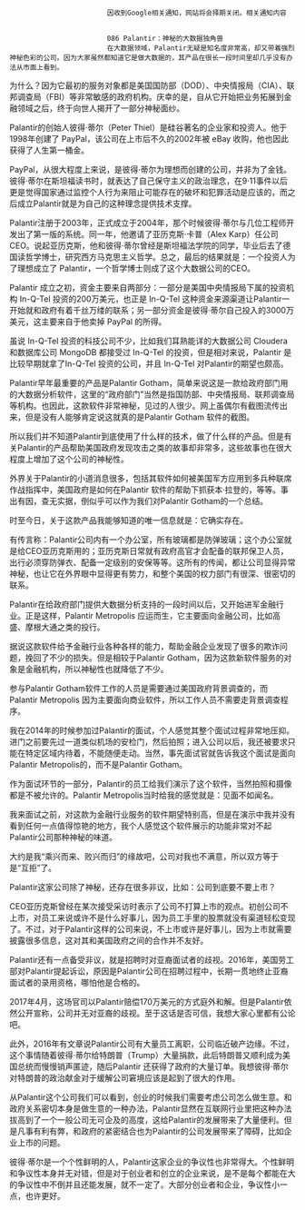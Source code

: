 
                            
                            因收到Google相关通知，网站将会择期关闭。相关通知内容
                            
                            
                            086 Palantir：神秘的大数据独角兽
                            在大数据领域，Palantir无疑是知名度非常高，却又带着强烈神秘色彩的公司。因为大家虽然都知道它是做大数据的，其产品在很长一段时间里却几乎没有办法从市面上看到。

为什么？因为它最初的服务对象都是美国国防部（DOD）、中央情报局（CIA）、联邦调查局（FBI）等非常敏感的政府机构。庆幸的是，自从它开始把业务拓展到金融领域之后，终于向世人揭开了一部分神秘面纱。

Palantir的创始人彼得·蒂尔（Peter Thiel）是硅谷著名的企业家和投资人。他于1998年创建了 PayPal，该公司在上市后不久的2002年被  eBay  收购，他也因此获得了人生第一桶金。

PayPal，从很大程度上来说，是彼得·蒂尔为理想而创建的公司，并非为了金钱。彼得·蒂尔在斯坦福读书时，就表达了自己保守主义的政治理念，在9·11事件以后更是觉得国家通过监控个人行为来阻止可能存在的破坏和犯罪活动是应该的，而之后成立Palantir就是为自己的这种理念提供技术支撑。

Palantir注册于2003年，正式成立于2004年，那个时候彼得·蒂尔与几位工程师开发出了第一版的系统。同一年，他邀请了亚历克斯·卡普（Alex Karp）任公司CEO。说起亚历克斯，他和彼得·蒂尔曾经是斯坦福法学院的同学，毕业后去了德国读哲学博士，研究西方马克思主义哲学。总之，最后的结果就是：一个投资人为了理想成立了  Palantir，一个哲学博士则成了这个大数据公司的CEO。

Palantir  成立之初，资金主要来自两部分：一部分是美国中央情报局下属的投资机构  In-Q-Tel  投资的200万美元，也正是 In-Q-Tel 这种资金来源渠道让Palantir一开始就和政府有着千丝万缕的联系；另一部分资金是彼得·蒂尔自己投入的3000万美元，这主要来自于他卖掉 PayPal 的所得。

虽说 In-Q-Tel  投资的科技公司不少，比如我们耳熟能详的大数据公司  Cloudera  和数据库公司  MongoDB  都接受过  In-Q-Tel  的投资，但是相对来说，Palantir 是比较早期就拿了In-Q-Tel 投资的公司，并且 In-Q-Tel  对Palantir的期望也颇高。

Palantir早年最重要的产品是Palantir Gotham，简单来说这是一款给政府部门用的大数据分析软件，这里的“政府部门”当然是指国防部、中央情报局、联邦调查局等机构。也因此，这款软件非常神秘，见过的人很少。网上虽偶尔有截图流传出来，但是没有人能够肯定说这就真的是Palantir  Gotham 软件的截图。

所以我们并不知道Palantir到底使用了什么样的技术，做了什么样的产品。但是有关Palantir的产品帮助美国政府发现攻击之类的故事却非常多，这些故事也在很大程度上增加了这个公司的神秘性。

外界关于Palantir的小道消息很多，包括其软件如何被美国军方应用到多兵种联席作战指挥中，美国政府是如何在Palantir  软件的帮助下抓获本·拉登的，等等。事出有因，查无实据，倒似乎可以作为我们对Palantir Gotham的一个总结。

时至今日，关于这款产品我能够知道的唯一信息就是：它确实存在。

有传言称：Palantir公司内有一个办公室，所有玻璃都是防弹玻璃；这个办公室就是给CEO亚历克斯用的；亚历克斯日常就有政府高官才会配备的联邦保卫人员，出行必须穿防弹衣、配备一定级别的安保等等。这所有的传闻，都让公司显得异常神秘，也让它在外界眼中显得更有势力，和整个美国的权力部门有很深、很密切的联系。

Palantir在给政府部门提供大数据分析支持的一段时间以后，又开始进军金融行业。正是这样，Palantir Metropolis 应运而生，它主要面向金融公司，比如高盛、摩根大通之类的投行。

据说这款软件给予金融行业各种各样的能力，帮助金融企业发现了很多的欺诈问题，挽回了不少的损失。但是相较于Palantir Gotham，因为这款新软件服务的对象是金融机构，所以神秘性也就降低了不少。

参与Palantir Gotham软件工作的人员是需要通过美国政府背景调查的，而Palantir Metropolis  因为主要面向商业软件，所以工作人员不需要走背景调查程序。

我在2014年的时候参加过Palantir的面试，个人感觉其整个面试过程非常地压抑。进门之前要先过一道类似机场的安检门，然后拍照；进入公司以后，我还被要求只能在特定区域内待着，不能随便走动。当然，事先面试官就告诉我这个面试是面向Palantir Metropolis的，而不是Palantir Gotham。

作为面试环节的一部分，Palantir的员工给我们演示了这个软件，当然拍照和摄像都是不被允许的。Palantir Metropolis当时给我的感觉就是：见面不如闻名。

我来面试之前，对这款为金融行业服务的软件期望特别高，但是在演示中我并没有看到任何一点值得惊艳的地方，我个人感觉这个软件展示的功能非常对不起Palantir公司那种神秘的味道。

大约是我“乘兴而来、败兴而归”的缘故吧，公司对我也不满意，所以双方等于是“互拒”了。

Palantir这家公司除了神秘，还存在很多非议，比如：公司到底要不要上市？

CEO亚历克斯曾经在某次接受采访时表示了公司不打算上市的观点。初创公司不上市，对员工来说或许不是什么好事儿，因为员工手里的股票就没有渠道轻松变现了。不过，对于Palantir这样的公司来说，不上市或许是好事儿，因为上市就需要披露很多信息，这对其和美国政府之间的合作并不友好。

Palantir还有一点备受非议，就是招聘时对亚裔面试者的歧视。2016年，美国劳工部对Palantir提起诉讼，原因是Palantir公司在招聘过程中，长期一贯地终止亚裔面试者的录用资格，哪怕他是合格的。

2017年4月，这场官司以Palantir赔偿170万美元的方式庭外和解。但是Palantir依然公开宣称，公司并无对亚裔的歧视。至于这话是否可信，我想大家心里都有公论吧。

此外，2016年有文章说Palantir公司有大量员工离职，公司临近破产边缘。不过，这个事情随着彼得·蒂尔给特朗普（Trump）大量捐款，此后特朗普又顺利成为美国总统而慢慢销声匿迹，随后Palantir 还获得了政府的大量订单。我想彼得·蒂尔对特朗普的政治献金对于缓解公司窘境应该是起到了很大的作用。

从Palantir这个公司我们可以看到，创业的时候我们需要考虑公司怎么做生意。和政府关系密切本身是做生意的一种办法，Palantir显然在互联网行业里把这种办法拔高到了一个一般公司无可企及的高度，这给Palantir的发展带来了大量便利。但是凡事有利有弊，和政府的紧密结合也为Palantir的公司发展带来了障碍，比如企业上市的问题。

彼得·蒂尔是一个个性鲜明的人，Palantir这家企业的争议性也非常得大。个性鲜明和争议性本身并无对错，但是对于创业者和创立的企业来说，是不是每个都能在大的争议性中不倒并且还能发展，就不一定了。大部分创业者和企业，争议性小一点，也许更好。

                        
                        
                            